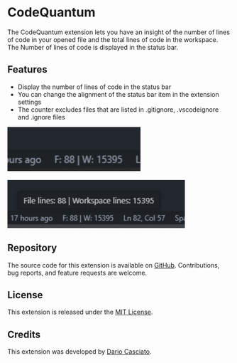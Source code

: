 
# CodeQuantum

The CodeQuantum extension lets you have an insight of the number of lines of code in your opened file and the total lines of code in the workspace. The Number of lines of code is displayed in the status bar.

## Features

- Display the number of lines of code in the status bar
- You can change the alignment of the status bar item in the extension settings
- The counter excludes files that are listed in .gitignore, .vscodeignore and .ignore files

<img src="./img/img1.png" width="300">
<br/><br/>
<img src="img/img2.png" width="400">


## Repository

The source code for this extension is available on [GitHub](https://github.com/DarioCasciato/vscode-codequantum.git). Contributions, bug reports, and feature requests are welcome.

## License

This extension is released under the [MIT License](LICENSE).

## Credits

This extension was developed by [Dario Casciato](https://github.com/DarioCasciato/).